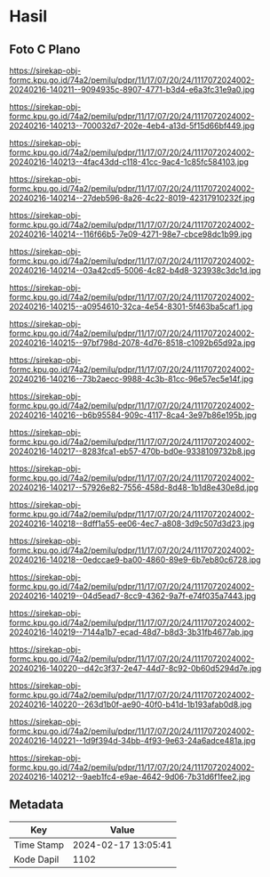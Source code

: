# Hasil

## Foto C Plano

https://sirekap-obj-formc.kpu.go.id/74a2/pemilu/pdpr/11/17/07/20/24/1117072024002-20240216-140211--9094935c-8907-4771-b3d4-e6a3fc31e9a0.jpg

https://sirekap-obj-formc.kpu.go.id/74a2/pemilu/pdpr/11/17/07/20/24/1117072024002-20240216-140213--700032d7-202e-4eb4-a13d-5f15d66bf449.jpg

https://sirekap-obj-formc.kpu.go.id/74a2/pemilu/pdpr/11/17/07/20/24/1117072024002-20240216-140213--4fac43dd-c118-41cc-9ac4-1c85fc584103.jpg

https://sirekap-obj-formc.kpu.go.id/74a2/pemilu/pdpr/11/17/07/20/24/1117072024002-20240216-140214--27deb596-8a26-4c22-8019-42317910232f.jpg

https://sirekap-obj-formc.kpu.go.id/74a2/pemilu/pdpr/11/17/07/20/24/1117072024002-20240216-140214--116f66b5-7e09-4271-98e7-cbce98dc1b99.jpg

https://sirekap-obj-formc.kpu.go.id/74a2/pemilu/pdpr/11/17/07/20/24/1117072024002-20240216-140214--03a42cd5-5006-4c82-b4d8-323938c3dc1d.jpg

https://sirekap-obj-formc.kpu.go.id/74a2/pemilu/pdpr/11/17/07/20/24/1117072024002-20240216-140215--a0954610-32ca-4e54-8301-5f463ba5caf1.jpg

https://sirekap-obj-formc.kpu.go.id/74a2/pemilu/pdpr/11/17/07/20/24/1117072024002-20240216-140215--97bf798d-2078-4d76-8518-c1092b65d92a.jpg

https://sirekap-obj-formc.kpu.go.id/74a2/pemilu/pdpr/11/17/07/20/24/1117072024002-20240216-140216--73b2aecc-9988-4c3b-81cc-96e57ec5e14f.jpg

https://sirekap-obj-formc.kpu.go.id/74a2/pemilu/pdpr/11/17/07/20/24/1117072024002-20240216-140216--b6b95584-909c-4117-8ca4-3e97b86e195b.jpg

https://sirekap-obj-formc.kpu.go.id/74a2/pemilu/pdpr/11/17/07/20/24/1117072024002-20240216-140217--8283fca1-eb57-470b-bd0e-9338109732b8.jpg

https://sirekap-obj-formc.kpu.go.id/74a2/pemilu/pdpr/11/17/07/20/24/1117072024002-20240216-140217--57926e82-7556-458d-8d48-1b1d8e430e8d.jpg

https://sirekap-obj-formc.kpu.go.id/74a2/pemilu/pdpr/11/17/07/20/24/1117072024002-20240216-140218--8dff1a55-ee06-4ec7-a808-3d9c507d3d23.jpg

https://sirekap-obj-formc.kpu.go.id/74a2/pemilu/pdpr/11/17/07/20/24/1117072024002-20240216-140218--0edccae9-ba00-4860-89e9-6b7eb80c6728.jpg

https://sirekap-obj-formc.kpu.go.id/74a2/pemilu/pdpr/11/17/07/20/24/1117072024002-20240216-140219--04d5ead7-8cc9-4362-9a7f-e74f035a7443.jpg

https://sirekap-obj-formc.kpu.go.id/74a2/pemilu/pdpr/11/17/07/20/24/1117072024002-20240216-140219--7144a1b7-ecad-48d7-b8d3-3b31fb4677ab.jpg

https://sirekap-obj-formc.kpu.go.id/74a2/pemilu/pdpr/11/17/07/20/24/1117072024002-20240216-140220--d42c3f37-2e47-44d7-8c92-0b60d5294d7e.jpg

https://sirekap-obj-formc.kpu.go.id/74a2/pemilu/pdpr/11/17/07/20/24/1117072024002-20240216-140220--263d1b0f-ae90-40f0-b41d-1b193afab0d8.jpg

https://sirekap-obj-formc.kpu.go.id/74a2/pemilu/pdpr/11/17/07/20/24/1117072024002-20240216-140221--1d9f394d-34bb-4f93-9e63-24a6adce481a.jpg

https://sirekap-obj-formc.kpu.go.id/74a2/pemilu/pdpr/11/17/07/20/24/1117072024002-20240216-140212--9aeb1fc4-e9ae-4642-9d06-7b31d6f1fee2.jpg


## Metadata

| Key        | Value               |
| ---------- | ------------------- |
| Time Stamp | 2024-02-17 13:05:41 |
| Kode Dapil | 1102                |



